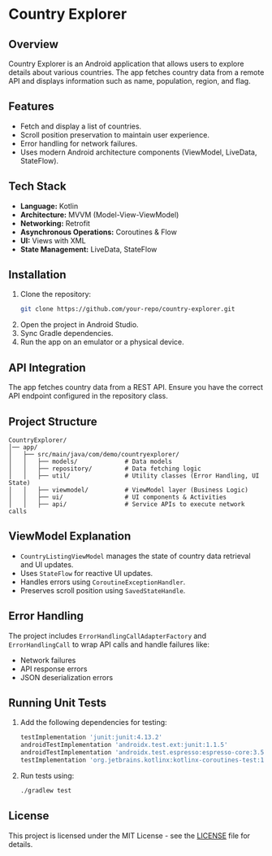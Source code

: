 # Country Explorer

## Overview
Country Explorer is an Android application that allows users to explore details about various countries. 
The app fetches country data from a remote API and displays information such as name, population, region, and flag.

## Features
- Fetch and display a list of countries.
- Scroll position preservation to maintain user experience.
- Error handling for network failures.
- Uses modern Android architecture components (ViewModel, LiveData, StateFlow).

## Tech Stack
- **Language:** Kotlin
- **Architecture:** MVVM (Model-View-ViewModel)
- **Networking:** Retrofit
- **Asynchronous Operations:** Coroutines & Flow
- **UI:** Views with XML
- **State Management:** LiveData, StateFlow

## Installation
1. Clone the repository:
   ```sh
   git clone https://github.com/your-repo/country-explorer.git
   ```
2. Open the project in Android Studio.
3. Sync Gradle dependencies.
4. Run the app on an emulator or a physical device.

## API Integration
The app fetches country data from a REST API. Ensure you have the correct API endpoint configured in the repository class.

## Project Structure
```
CountryExplorer/
│── app/
│   ├── src/main/java/com/demo/countryexplorer/
│   │   ├── models/             # Data models
│   │   ├── repository/         # Data fetching logic
│   │   ├── util/               # Utility classes (Error Handling, UI State)
│   │   ├── viewmodel/          # ViewModel layer (Business Logic)
│   │   ├── ui/                 # UI components & Activities
│   │   ├── api/                # Service APIs to execute network calls
```

## ViewModel Explanation
- `CountryListingViewModel` manages the state of country data retrieval and UI updates.
- Uses `StateFlow` for reactive UI updates.
- Handles errors using `CoroutineExceptionHandler`.
- Preserves scroll position using `SavedStateHandle`.

## Error Handling
The project includes `ErrorHandlingCallAdapterFactory` and `ErrorHandlingCall` to wrap API calls and handle failures like:
- Network failures
- API response errors
- JSON deserialization errors

## Running Unit Tests
1. Add the following dependencies for testing:
   ```gradle
   testImplementation 'junit:junit:4.13.2'
   androidTestImplementation 'androidx.test.ext:junit:1.1.5'
   androidTestImplementation 'androidx.test.espresso:espresso-core:3.5.1'
   testImplementation 'org.jetbrains.kotlinx:kotlinx-coroutines-test:1.7.1'
   ```
2. Run tests using:
   ```sh
   ./gradlew test
   ```

## License
This project is licensed under the MIT License - see the [LICENSE](LICENSE) file for details.

